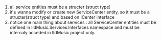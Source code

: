 1) all service entities must be a structer (struct type)
2) if u wanna modify or create new ServiceCenter entity, so it must be a structer(struct type) and based on ICenter interface
3) notice one main thing about services : all ServiceCenter entities must be defined in IldMusic.Services.Interfaces namespace and must be internaly acceded in IldMusic project only.
